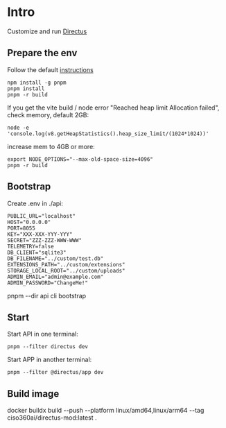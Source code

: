 # Intro

Customize and run [Directus](https://directus.io)

## Prepare the env

Follow the default
[instructions](https://docs.directus.io/contributing/running-locally.html#_4-install-the-dependencies-and-build-the-project)

```
npm install -g pnpm
pnpm install
pnpm -r build
```

If you get the vite build / node error "Reached heap limit Allocation failed", check memory, default 2GB:

```
node -e 'console.log(v8.getHeapStatistics().heap_size_limit/(1024*1024))'
```

increase mem to 4GB or more:

```
export NODE_OPTIONS="--max-old-space-size=4096"
pnpm -r build
```

## Bootstrap

Create .env in ./api:

```
PUBLIC_URL="localhost"
HOST="0.0.0.0"
PORT=8055
KEY="XXX-XXX-YYY-YYY"
SECRET="ZZZ-ZZZ-WWW-WWW"
TELEMETRY=false
DB_CLIENT="sqlite3"
DB_FILENAME="../custom/test.db"
EXTENSIONS_PATH="../custom/extensions"
STORAGE_LOCAL_ROOT="../custom/uploads"
ADMIN_EMAIL="admin@example.com"
ADMIN_PASSWORD="ChangeMe!"
```

pnpm --dir api cli bootstrap

## Start

Start API in one terminal:

```
pnpm --filter directus dev
```

Start APP in another terminal:

```
pnpm --filter @directus/app dev
```

## Build image

docker buildx build --push --platform linux/amd64,linux/arm64 --tag ciso360ai/directus-mod:latest .
